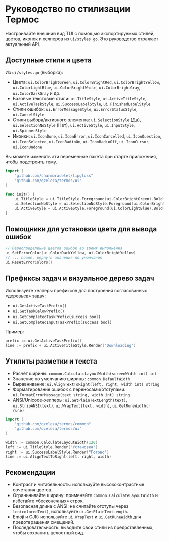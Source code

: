 # Руководство по стилизации Термос

Настраивайте внешний вид TUI с помощью экспортируемых стилей, цветов, иконок и хелперов из `ui/styles.go`. Это руководство отражает актуальный API.

## Доступные стили и цвета

Из `ui/styles.go` (выборка):
- Цвета: `ui.ColorBrightGreen`, `ui.ColorBrightRed`, `ui.ColorBrightYellow`, `ui.ColorLightBlue`, `ui.ColorBrightWhite`, `ui.ColorBrightGray`, `ui.ColorDarkGray` и др.
- Базовые текстовые стили: `ui.TitleStyle`, `ui.ActiveTitleStyle`, `ui.ActiveTaskStyle`, `ui.SuccessLabelStyle`, `ui.FinishedLabelStyle`
- Стили ошибок: `ui.ErrorMessageStyle`, `ui.ErrorStatusStyle`, `ui.CancelStyle`
- Стили выбора/активного элемента: `ui.SelectionStyle` (Да), `ui.SelectionNoStyle` (Нет), `ui.ActiveStyle`, `ui.InputStyle`, `ui.SpinnerStyle`
- Иконки: `ui.IconDone`, `ui.IconError`, `ui.IconCancelled`, `ui.IconQuestion`, `ui.IconSelected`, `ui.IconRadioOn`, `ui.IconRadioOff`, `ui.IconCursor`, `ui.IconUndone`

Вы можете изменять эти переменные пакета при старте приложения, чтобы подстроить тему.

```go
import (
    "github.com/charmbracelet/lipgloss"
    "github.com/qzeleza/termos/ui"
)

func init() {
    ui.TitleStyle = ui.TitleStyle.Foreground(ui.ColorBrightGreen).Bold(true)
    ui.SelectionNoStyle = ui.SelectionNoStyle.Foreground(ui.ColorBrightRed).Bold(true)
    ui.ActiveStyle = ui.ActiveStyle.Foreground(ui.ColorLightBlue).Bold(true)
}
```

## Помощники для установки цвета для вывода ошибок

```go
// Переопределение цветов ошибок во время выполнения
ui.SetErrorColor(ui.ColorDarkYellow, ui.ColorBrightYellow)
// ... позже, вернуть значения по умолчанию
ui.ResetErrorColors()
```

## Префиксы задач и визуальное дерево задач

Используйте хелперы префиксов для построения согласованных «деревьев» задач:
- `ui.GetActiveTaskPrefix()`
- `ui.GetTaskBelowPrefix()`
- `ui.GetCompletedTaskPrefix(success bool)`
- `ui.GetCompletedInputTaskPrefix(success bool)`

Пример:

```go
prefix := ui.GetActiveTaskPrefix()
line := prefix + ui.ActiveTitleStyle.Render("Downloading")
```

## Утилиты разметки и текста

- Расчёт ширины: `common.CalculateLayoutWidth(screenWidth int) int`
- Значение по умолчанию ширины: `common.DefaultWidth`
- Выравнивание: `ui.AlignTextToRight(left, right, width int) string`
- Форматирование ошибок с переносами/отступами: `ui.FormatErrorMessage(text string, width int) string`
- ANSI/Unicode-хелперы: `ui.GetPlainTextLength(text)`, `ui.StripANSI(text)`, `ui.WrapText(text, width)`, `ui.GetRuneWidth(r rune)`

```go
import (
    "github.com/qzeleza/termos/common"
    "github.com/qzeleza/termos/ui"
)

width := common.CalculateLayoutWidth(120)
left := ui.TitleStyle.Render("Установка")
right := ui.SuccessLabelStyle.Render("Готово")
line := ui.AlignTextToRight(left, right, width)
```

## Рекомендации

- Контраст и читабельность: используйте высококонтрастные сочетания цветов.
- Ограничивайте ширину: применяйте `common.CalculateLayoutWidth` и избегайте «бесконечных» строк.
- Безопасная длина с ANSI: не считайте отступы через `len(coloredText)`, используйте `ui.GetPlainTextLength`.
- Emoji и CJK: используйте `ui.WrapText` и `ui.GetRuneWidth` для предотвращения смещений.
- Последовательность: выводите свои стили из предоставленных, чтобы сохранить целостный вид.
